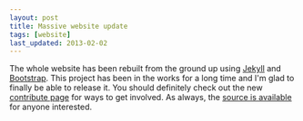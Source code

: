 ```yaml
---
layout: post
title: Massive website update
tags: [website]
last_updated: 2013-02-02
---
```


The whole website has been rebuilt from the ground up using [Jekyll](http://jekyllrb.com/) and [Bootstrap](http://twitter.github.com/bootstrap/).  This project has been in the works for a long time and I'm glad to finally be able to release it.  You should definitely check out the new [contribute page](/contribute/) for ways to get involved.  As always, the [source is available](https://github.com/barroncraft/barroncraft.com/) for anyone interested. 

